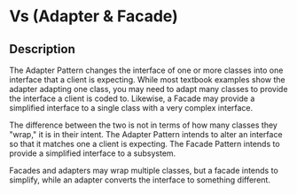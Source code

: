 # Vs (Adapter & Facade)

## Description

The Adapter Pattern changes the interface of one or more classes into one interface that a client is expecting. While most textbook examples show the adapter adapting one class, you may need to adapt many classes to provide the interface a client is coded to. Likewise, a Facade may provide a simplified interface to a single class with a very complex interface.

The difference between the two is not in terms of how many classes they "wrap," it is in their intent. The Adapter Pattern intends to alter an interface so that it matches one a client is expecting. The Facade Pattern intends to provide a simplified interface to a subsystem.

Facades and adapters may wrap multiple classes, but a facade intends to simplify, while an adapter converts the interface to something different.

